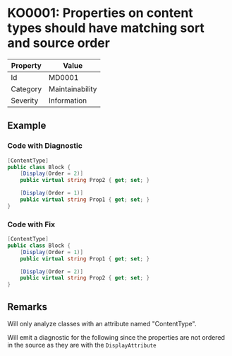 # KO0001: Properties on content types should have matching sort and source order

| Property | Value             |
| -------- | ----------------- |
| Id       | MD0001            |
| Category | Maintainability   |
| Severity | Information       |

## Example

### Code with Diagnostic

```csharp
[ContentType]
public class Block {
    [Display(Order = 2)]
    public virtual string Prop2 { get; set; }

    [Display(Order = 1)]
    public virtual string Prop1 { get; set; }
}
```

### Code with Fix

```csharp
[ContentType]
public class Block {
    [Display(Order = 1)]
    public virtual string Prop1 { get; set; }

    [Display(Order = 2)]
    public virtual string Prop2 { get; set; }
}
```

## Remarks
Will only analyze classes with an attribute named "ContentType".

Will emit a diagnostic for the following since the properties are not ordered in the
source as they are with the `DisplayAttribute`